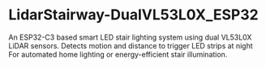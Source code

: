 # LidarStairway-DualVL53L0X_ESP32
An ESP32-C3 based smart LED stair lighting system using dual VL53L0X LiDAR sensors. Detects motion and distance to trigger LED strips at night For automated home lighting or energy-efficient stair illumination.
